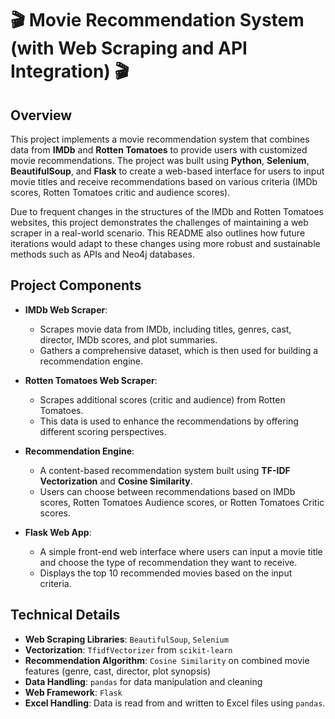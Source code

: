 # 🎬 Movie Recommendation System (with Web Scraping and API Integration) 🎬

## Overview
This project implements a movie recommendation system that combines data from **IMDb** and **Rotten Tomatoes** to provide users with customized movie recommendations. The project was built using **Python**, **Selenium**, **BeautifulSoup**, and **Flask** to create a web-based interface for users to input movie titles and receive recommendations based on various criteria (IMDb scores, Rotten Tomatoes critic and audience scores).

Due to frequent changes in the structures of the IMDb and Rotten Tomatoes websites, this project demonstrates the challenges of maintaining a web scraper in a real-world scenario. This README also outlines how future iterations would adapt to these changes using more robust and sustainable methods such as APIs and Neo4j databases.

## Project Components

- **IMDb Web Scraper**:
  - Scrapes movie data from IMDb, including titles, genres, cast, director, IMDb scores, and plot summaries.
  - Gathers a comprehensive dataset, which is then used for building a recommendation engine.

- **Rotten Tomatoes Web Scraper**:
  - Scrapes additional scores (critic and audience) from Rotten Tomatoes.
  - This data is used to enhance the recommendations by offering different scoring perspectives.

- **Recommendation Engine**:
  - A content-based recommendation system built using **TF-IDF Vectorization** and **Cosine Similarity**.
  - Users can choose between recommendations based on IMDb scores, Rotten Tomatoes Audience scores, or Rotten Tomatoes Critic scores.

- **Flask Web App**:
  - A simple front-end web interface where users can input a movie title and choose the type of recommendation they want to receive.
  - Displays the top 10 recommended movies based on the input criteria.

## Technical Details

- **Web Scraping Libraries**: `BeautifulSoup`, `Selenium`
- **Vectorization**: `TfidfVectorizer` from `scikit-learn`
- **Recommendation Algorithm**: `Cosine Similarity` on combined movie features (genre, cast, director, plot synopsis)
- **Data Handling**: `pandas` for data manipulation and cleaning
- **Web Framework**: `Flask`
- **Excel Handling**: Data is read from and written to Excel files using `pandas`.



